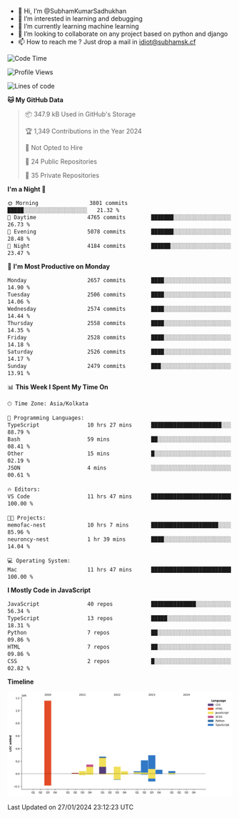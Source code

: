 - 👋 Hi, I’m @SubhamKumarSadhukhan
- 👀 I’m interested in learning and debugging
- 🌱 I’m currently learning machine learning
- 💞️ I’m looking to collaborate on any project based on python and django
- 📫 How to reach me ?
      Just drop a mail in idiot@subhamsk.cf

<!---
SubhamKumarSadhukhan/SubhamKumarSadhukhan is a ✨ special ✨ repository because its `README.md` (this file) appears on your GitHub profile.
You can click the Preview link to take a look at your changes.
--->


<!--START_SECTION:waka-->
![Code Time](http://img.shields.io/badge/Code%20Time-1%2C916%20hrs%201%20min-blue)

![Profile Views](http://img.shields.io/badge/Profile%20Views-0-blue)

![Lines of code](https://img.shields.io/badge/From%20Hello%20World%20I%27ve%20Written-2.4%20million%20lines%20of%20code-blue)

**🐱 My GitHub Data** 

> 📦 347.9 kB Used in GitHub's Storage 
 > 
> 🏆 1,349 Contributions in the Year 2024
 > 
> 🚫 Not Opted to Hire
 > 
> 📜 24 Public Repositories 
 > 
> 🔑 35 Private Repositories 
 > 
**I'm a Night 🦉** 

```text
🌞 Morning                3801 commits        █████░░░░░░░░░░░░░░░░░░░░   21.32 % 
🌆 Daytime                4765 commits        ███████░░░░░░░░░░░░░░░░░░   26.73 % 
🌃 Evening                5078 commits        ███████░░░░░░░░░░░░░░░░░░   28.48 % 
🌙 Night                  4184 commits        ██████░░░░░░░░░░░░░░░░░░░   23.47 % 
```
📅 **I'm Most Productive on Monday** 

```text
Monday                   2657 commits        ████░░░░░░░░░░░░░░░░░░░░░   14.90 % 
Tuesday                  2506 commits        ████░░░░░░░░░░░░░░░░░░░░░   14.06 % 
Wednesday                2574 commits        ████░░░░░░░░░░░░░░░░░░░░░   14.44 % 
Thursday                 2558 commits        ████░░░░░░░░░░░░░░░░░░░░░   14.35 % 
Friday                   2528 commits        ████░░░░░░░░░░░░░░░░░░░░░   14.18 % 
Saturday                 2526 commits        ████░░░░░░░░░░░░░░░░░░░░░   14.17 % 
Sunday                   2479 commits        ███░░░░░░░░░░░░░░░░░░░░░░   13.91 % 
```


📊 **This Week I Spent My Time On** 

```text
🕑︎ Time Zone: Asia/Kolkata

💬 Programming Languages: 
TypeScript               10 hrs 27 mins      ██████████████████████░░░   88.79 % 
Bash                     59 mins             ██░░░░░░░░░░░░░░░░░░░░░░░   08.41 % 
Other                    15 mins             █░░░░░░░░░░░░░░░░░░░░░░░░   02.19 % 
JSON                     4 mins              ░░░░░░░░░░░░░░░░░░░░░░░░░   00.61 % 

🔥 Editors: 
VS Code                  11 hrs 47 mins      █████████████████████████   100.00 % 

🐱‍💻 Projects: 
memofac-nest             10 hrs 7 mins       █████████████████████░░░░   85.96 % 
neuroncy-nest            1 hr 39 mins        ████░░░░░░░░░░░░░░░░░░░░░   14.04 % 

💻 Operating System: 
Mac                      11 hrs 47 mins      █████████████████████████   100.00 % 
```

**I Mostly Code in JavaScript** 

```text
JavaScript               40 repos            ██████████████░░░░░░░░░░░   56.34 % 
TypeScript               13 repos            █████░░░░░░░░░░░░░░░░░░░░   18.31 % 
Python                   7 repos             ██░░░░░░░░░░░░░░░░░░░░░░░   09.86 % 
HTML                     7 repos             ██░░░░░░░░░░░░░░░░░░░░░░░   09.86 % 
CSS                      2 repos             █░░░░░░░░░░░░░░░░░░░░░░░░   02.82 % 
```



**Timeline**

![Lines of Code chart](https://raw.githubusercontent.com/SubhamKumarSadhukhan/SubhamKumarSadhukhan/main/assets/bar_graph.png)


 Last Updated on 27/01/2024 23:12:23 UTC
<!--END_SECTION:waka-->
